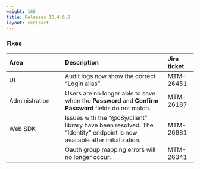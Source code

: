 ```yaml
---
weight: 160
title: Releases 10.4.6.8
layout: redirect
---
```


### Fixes

<table>
<colgroup><col width="150">
</colgroup><thead>
<tr>
<th style="text-align:left">Area</th>
<th style="text-align:left">Description</th>
<th style="text-align:left">Jira ticket</th>
</tr>
</thead>
<tbody>
<tr>
<td style="text-align:left">UI</td>
<td style="text-align:left">Audit logs now show the correct “Login alias”.</td>
<td style="text-align:left">MTM-26451</td>
</tr>
<tr>
<td style="text-align:left">Administration</td>
<td style="text-align:left">Users are no longer able to save when the <strong>Password</strong> and <strong>Confirm Password</strong> fields do not match.</td>
<td style="text-align:left">MTM-26187</td>
</tr>
<tr>
<td style="text-align:left">Web SDK</td>
<td style="text-align:left">Issues with the “@c8y/client” library have been resolved. The “Identity” endpoint is now available after initialization.</td>
<td style="text-align:left">MTM-26981</td>
</tr>
<tr>
<td style="text-align:left"></td>
<td style="text-align:left">Oauth group mapping errors will no longer occur.</td>
<td style="text-align:left">MTM-26341</td>
</tr>
</tbody>
</table>


